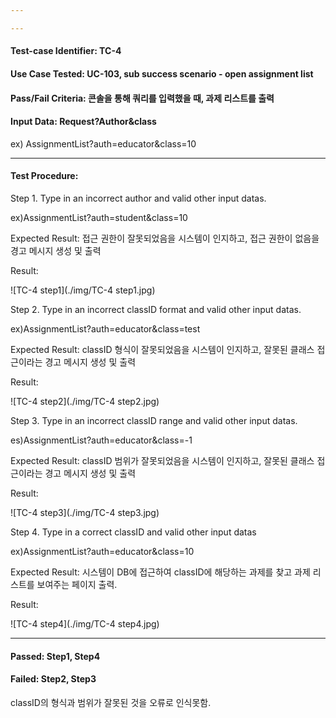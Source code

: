```yaml
---

---
```


#### Test-case Identifier: TC-4

#### Use Case Tested: UC-103, sub success scenario - open assignment list

#### Pass/Fail Criteria: 콘솔을 통해 쿼리를 입력했을 때, 과제 리스트를 출력

#### Input Data: Request?Author&class

ex) AssignmentList?auth=educator&class=10

------

#### Test Procedure:

Step 1. Type in an incorrect author and valid other input datas.

ex)AssignmentList?auth=student&class=10

Expected Result: 접근 권한이 잘못되었음을 시스템이 인지하고, 접근 권한이 없음을 경고 메시지 생성 및 출력

Result:

![TC-4 step1](./img/TC-4 step1.jpg)

Step 2. Type in an incorrect classID format and valid other input datas.

ex)AssignmentList?auth=educator&class=test

Expected Result: classID 형식이 잘못되었음을 시스템이 인지하고, 잘못된 클래스 접근이라는 경고 메시지 생성 및 출력

Result:

![TC-4 step2](./img/TC-4 step2.jpg)

Step 3. Type in an incorrect classID range and valid other input datas.

es)AssignmentList?auth=educator&class=-1

Expected Result: classID 범위가 잘못되었음을 시스템이 인지하고, 잘못된 클래스 접근이라는 경고 메시지 생성 및 출력

Result:

![TC-4 step3](./img/TC-4 step3.jpg)

Step 4. Type in a correct classID and valid other input datas

ex)AssignmentList?auth=educator&class=10

Expected Result: 시스템이 DB에 접근하여 classID에 해당하는 과제를 찾고 과제 리스트를 보여주는 페이지 출력.

Result:

![TC-4 step4](./img/TC-4 step4.jpg)

------

#### Passed: Step1, Step4

#### Failed: Step2, Step3

classID의 형식과 범위가 잘못된 것을 오류로 인식못함.